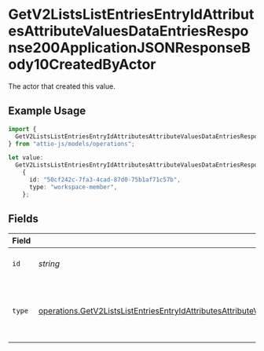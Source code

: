 # GetV2ListsListEntriesEntryIdAttributesAttributeValuesDataEntriesResponse200ApplicationJSONResponseBody10CreatedByActor

The actor that created this value.

## Example Usage

```typescript
import {
  GetV2ListsListEntriesEntryIdAttributesAttributeValuesDataEntriesResponse200ApplicationJSONResponseBody10CreatedByActor,
} from "attio-js/models/operations";

let value:
  GetV2ListsListEntriesEntryIdAttributesAttributeValuesDataEntriesResponse200ApplicationJSONResponseBody10CreatedByActor =
    {
      id: "50cf242c-7fa3-4cad-87d0-75b1af71c57b",
      type: "workspace-member",
    };
```

## Fields

| Field                                                                                                                                                                                                                                                              | Type                                                                                                                                                                                                                                                               | Required                                                                                                                                                                                                                                                           | Description                                                                                                                                                                                                                                                        |
| ------------------------------------------------------------------------------------------------------------------------------------------------------------------------------------------------------------------------------------------------------------------ | ------------------------------------------------------------------------------------------------------------------------------------------------------------------------------------------------------------------------------------------------------------------ | ------------------------------------------------------------------------------------------------------------------------------------------------------------------------------------------------------------------------------------------------------------------ | ------------------------------------------------------------------------------------------------------------------------------------------------------------------------------------------------------------------------------------------------------------------ |
| `id`                                                                                                                                                                                                                                                               | *string*                                                                                                                                                                                                                                                           | :heavy_minus_sign:                                                                                                                                                                                                                                                 | An ID to identify the actor.                                                                                                                                                                                                                                       |
| `type`                                                                                                                                                                                                                                                             | [operations.GetV2ListsListEntriesEntryIdAttributesAttributeValuesDataEntriesResponse200ApplicationJSONResponseBody10Type](../../models/operations/getv2listslistentriesentryidattributesattributevaluesdataentriesresponse200applicationjsonresponsebody10type.md) | :heavy_minus_sign:                                                                                                                                                                                                                                                 | The type of actor. [Read more information on actor types here](/docs/actors).                                                                                                                                                                                      |